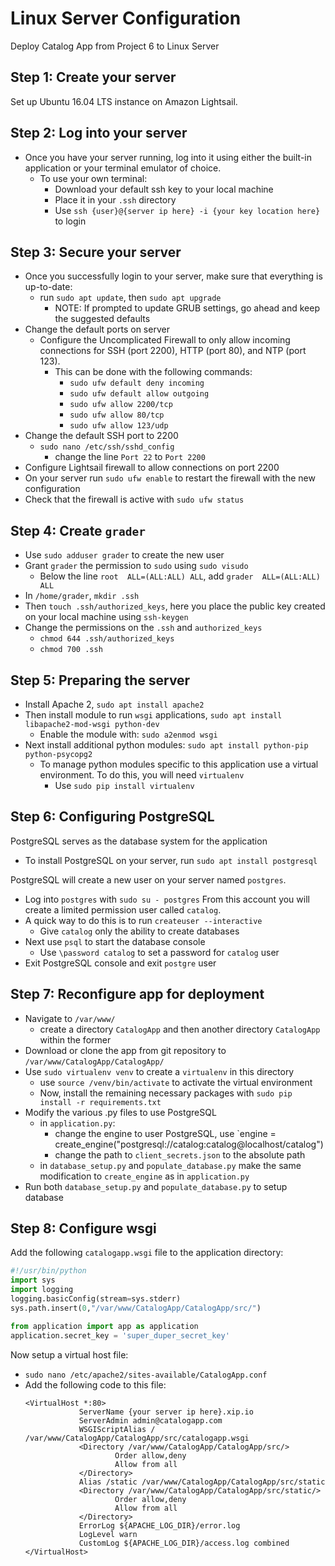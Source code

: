 # Linux Server Configuration

Deploy Catalog App from Project 6 to Linux Server

## Step 1: Create your server
Set up Ubuntu 16.04 LTS instance on Amazon Lightsail.

## Step 2: Log into your server
* Once you have your server running, log into it using either the built-in application or your terminal emulator of choice.
    * To use your own terminal:
        * Download your default ssh key to your local machine
        * Place it in your `.ssh` directory
        * Use `ssh {user}@{server ip here} -i {your key location here}` to login

## Step 3: Secure your server
* Once you successfully login to your server, make sure that everything is up-to-date:
    * run `sudo apt update`, then `sudo apt upgrade`
        * NOTE: If prompted to update GRUB settings, go ahead and keep the suggested defaults
* Change the default ports on server
    * Configure the Uncomplicated Firewall to only allow incoming connections for SSH (port 2200), HTTP (port 80), and NTP (port 123).
        * This can be done with the following commands:
            * `sudo ufw default deny incoming`
            * `sudo ufw default allow outgoing`
            * `sudo ufw allow 2200/tcp`
            * `sudo ufw allow 80/tcp`
            * `sudo ufw allow 123/udp`
* Change the default SSH port to 2200
    * `sudo nano /etc/ssh/sshd_config`
        * change the line `Port 22` to `Port 2200`
* Configure Lightsail firewall to allow connections on port 2200
* On your server run `sudo ufw enable` to restart the firewall with the new configuration
* Check that the firewall is active with `sudo ufw status`

## Step 4: Create `grader`
* Use `sudo adduser grader` to create the new user
* Grant `grader` the permission to `sudo` using `sudo visudo`
    * Below the line `root  ALL=(ALL:ALL) ALL`, add `grader  ALL=(ALL:ALL) ALL`
* In `/home/grader`, `mkdir .ssh`
* Then `touch .ssh/authorized_keys`, here you place the public key created on your local machine using `ssh-keygen`
* Change the permissions on the `.ssh` and `authorized_keys`
    * `chmod 644 .ssh/authorized_keys`
    * `chmod 700 .ssh`
## Step 5: Preparing the server
* Install Apache 2, `sudo apt install apache2`
* Then install module to run `wsgi` applications, `sudo apt install libapache2-mod-wsgi python-dev`
    * Enable the module with: `sudo a2enmod wsgi`
* Next install additional python modules: `sudo apt install python-pip python-psycopg2`
    * To manage python modules specific to this application use a virtual environment. To do this, you will need `virtualenv`
        * Use `sudo pip install virtualenv`

## Step 6: Configuring PostgreSQL
PostgreSQL serves as the database system for the application
* To install PostgreSQL on your server, run `sudo apt install postgresql`

PostgreSQL will create a new user on your server named `postgres`.
* Log into `postgres` with `sudo su - postgres`
From this account you will create a limited permission user called `catalog`. 
* A quick way to do this is to run `createuser --interactive`
    * Give `catalog` only the ability to create databases
* Next use `psql` to start the database console
    * Use `\password catalog` to set a password for `catalog` user
* Exit PostgreSQL console and exit `postgre` user

## Step 7: Reconfigure app for deployment
* Navigate to `/var/www/`
    * create a directory `CatalogApp` and then another directory `CatalogApp` within the former
* Download or clone the app from git repository to `/var/www/CatalogApp/CatalogApp/`
* Use `sudo virtualenv venv` to create a `virtualenv` in this directory
    * use `source /venv/bin/activate` to activate the virtual environment
    * Now, install the remaining necessary packages with `sudo pip install -r requirements.txt`
* Modify the various .py files to use PostgreSQL
    * in `application.py`:
        * change the engine to user PostgreSQL, use `engine = create_engine("postgresql://catalog:catalog@localhost/catalog")
        * change the path to `client_secrets.json` to the absolute path
    * in `database_setup.py` and `populate_database.py` make the same modification to `create_engine` as in `application.py`
* Run both `database_setup.py` and `populate_database.py` to setup database


## Step 8: Configure wsgi
Add the following `catalogapp.wsgi` file to the application directory:
```python
#!/usr/bin/python
import sys
import logging
logging.basicConfig(stream=sys.stderr)
sys.path.insert(0,"/var/www/CatalogApp/CatalogApp/src/")

from application import app as application
application.secret_key = 'super_duper_secret_key'
```

Now setup a virtual host file: 
* `sudo nano /etc/apache2/sites-available/CatalogApp.conf`
* Add the following code to this file:
    ```
    <VirtualHost *:80>
                ServerName {your server ip here}.xip.io
                ServerAdmin admin@catalogapp.com
                WSGIScriptAlias / /var/www/CatalogApp/CatalogApp/src/catalogapp.wsgi
                <Directory /var/www/CatalogApp/CatalogApp/src/>
                        Order allow,deny
                        Allow from all
                </Directory>
                Alias /static /var/www/CatalogApp/CatalogApp/src/static
                <Directory /var/www/CatalogApp/CatalogApp/src/static/>
                        Order allow,deny
                        Allow from all
                </Directory>
                ErrorLog ${APACHE_LOG_DIR}/error.log
                LogLevel warn
                CustomLog ${APACHE_LOG_DIR}/access.log combined
    </VirtualHost>
    ```

